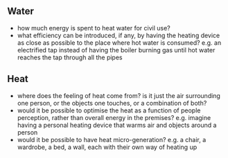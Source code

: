 ## Water

- how much energy is spent to heat water for civil use?
- what efficiency can be introduced, if any, by having the heating device as close as possible to the place where hot water is consumed? e.g. an electrified tap instead of having the boiler burning gas until hot water reaches the tap through all the pipes

## Heat

- where does the feeling of heat come from? is it just the air surrounding one person, or the objects one touches, or a combination of both?
- would it be possible to optimise the heat as a function of people perception, rather than overall energy in the premises? e.g. imagine having a personal heating device that warms air and objects around a person
- would it be possible to have heat micro-generation? e.g. a chair, a wardrobe, a bed, a wall, each with their own way of heating up
